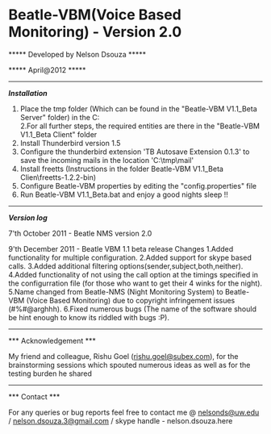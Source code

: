 # Beatle-VBM(Voice Based Monitoring) - Version 2.0

***** Developed by Nelson Dsouza *****

***** April@2012 *****
___________________________________________________________________________

***Installation***

1. Place the tmp folder (Which can be found in the "Beatle-VBM V1.1_Beta Server" folder) in the C:\
2.For all further steps, the required entities are there in the "Beatle-VBM V1.1_Beta Client" folder
3. Install Thunderbird version 1.5 
4. Configure the thunderbird extension 'TB Autosave Extension 0.1.3' to save the incoming mails in the location 'C:\tmp\mail\'
5. Install freetts (Instructions in the folder Beatle-VBM V1.1_Beta Clien\freetts-1.2.2-bin)
6. Configure Beatle-VBM properties by editing the "config.properties" file
7. Run Beatle-VBM V1.1_Beta.bat and enjoy a good nights sleep !!
___________________________________________________________________________

***Version log***

7'th October 2011 - Beatle NMS version 2.0

9'th December 2011 - Beatle VBM 1.1 beta release
Changes
1.Added functionality for multiple configuration.
2.Added support for skype based calls.
3.Added additional filtering options(sender,subject,both,neither).
4.Added functionality of not using the call option at the timings specified in the configurration file (for those who want to get their 4 winks for the night).
5.Name changed from Beatle-NMS (Night Monitoring System) to Beatle-VBM (Voice Based Monitoring) due to copyright infringement issues (#%#@arghhh).
6.Fixed numerous bugs (The name of the software should be hint enough to know its riddled with bugs :P).

___________________________________________________________________________

*** Acknowledgement ***

My friend and colleague, Rishu Goel (rishu.goel@subex.com), for the brainstorming sessions which spouted numerous ideas as well as for the testing burden he shared 

___________________________________________________________________________

*** Contact ***

For any queries or bug reports feel free to contact me @
nelsonds@uw.edu / nelson.dsouza.3@gmail.com / skype handle - nelson.dsouza.here
